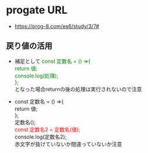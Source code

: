 # progate URL

- https://prog-8.com/es6/study/3/7#

## 戻り値の活用

- 補足として<font color="green"> const 定数名 = () =>{<br>return 値;<br>console.log(処理);<br>};</font><br>となった場合returnの後の処理は実行されないので注意

- const 定数名 = () =>{<br>return 値;<br>};<br>定数名();<br><font color=red>const 定数名2 = 定数名(値);</font><br>console.log(定数名2);<br>赤文字が抜けていないか間違っていないか注意
